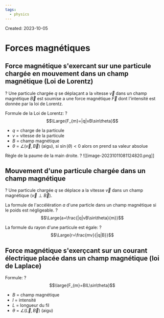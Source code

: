 ```yaml
---
tags:
  - physics
---
```

Created: 2023-10-05

# Forces magnétiques

## Force magnétique s'exercant sur une particule chargée en mouvement dans un champ magnétique (Loi de Lorentz)
?
Une particule chargée $q$ se déplaçant a la vitesse $\vec{v}$ dans un champ magnétique $\vec{B}$ est soumise a une force magnétique $\vec{F}$ dont l'intensité est donnée par la loi de Lorentz.
<!--SR:!2024-02-28,50,162-->

Formule de la Loi de Lorentz:
?
$$\Large{F_{m}=|q|vB\sin\theta}$$
- $q$ = charge de la particule
- $v$ = vitesse de la particule
- $B$ = champ magnétique
- $\theta$ = $\angle(\vec{v},\vec{B})$ (aigu), si $\sin(\theta)<0$ alors on prend sa valeur absolue
<!--SR:!2024-02-08,49,170-->

Règle de la paume de la main droite.
?
![[image-20231011081124820.png]]
<!--SR:!2024-03-09,89,242-->

## Mouvement d'une particule chargée dans un champ magnétique
?
Une particule chargée $q$ se déplace a la vitesse $\vec{v}$ dans un champ magnétique ($\vec{v}\perp \vec{B}$).
<!--SR:!2024-03-16,57,162-->

La formule de l'accélération $a$ d'une particle dans un champ magnétique si le poids est négligeable.
?
$$\Large{a=\frac{|q|vB\sin\theta}{m}}$$
<!--SR:!2024-04-05,58,162-->

La formule du rayon d'une particule est égale:
?
$$\Large{r=\frac{mv}{|q|B}}$$
<!--SR:!2024-03-01,23,182-->


## Force magnétique s'exerçcant sur un courant électrique placée dans un champ magnétique (loi de Laplace)

Formule:
?
$$\large{F_{m}=BIL\sin\theta}$$
- $B$ = champ magnétique
- $I$ = intensité
- $L$ = longueur du fil
- $\theta$ = $\angle(\vec{L},\vec{B})$ (aigu)
<!--SR:!2024-02-10,4,220-->
